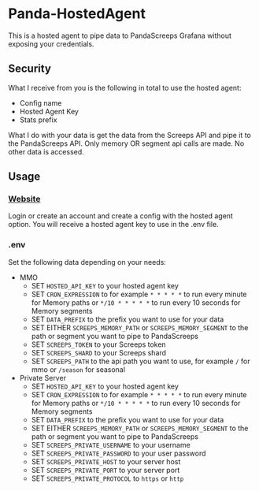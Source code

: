 # Panda-HostedAgent

This is a hosted agent to pipe data to PandaScreeps Grafana without exposing your credentials.

## Security

What I receive from you is the following in total to use the hosted agent:

* Config name
* Hosted Agent Key
* Stats prefix

What I do with your data is get the data from the Screeps API and pipe it to the PandaScreeps API. Only memory OR segment api calls are made. No other data is accessed.

## Usage

### [Website](https://pandascreeps.com)

Login or create an account and create a config with the hosted agent option. You will receive a hosted agent key to use in the .env file.

### .env

Set the following data depending on your needs:

* MMO
  * SET `HOSTED_API_KEY` to your hosted agent key
  * SET `CRON_EXPRESSION` to for example `* * * * *` to run every minute for Memory paths or `*/10 * * * * *` to run every 10 seconds for Memory segments
  * SET `DATA_PREFIX` to the prefix you want to use for your data
  * SET EITHER `SCREEPS_MEMORY_PATH` or `SCREEPS_MEMORY_SEGMENT` to the path or segment you want to pipe to PandaScreeps
  * SET `SCREEPS_TOKEN` to your Screeps token
  * SET `SCREEPS_SHARD` to your Screeps shard
  * SET `SCREEPS_PATH` to the api path you want to use, for example `/` for mmo or `/season` for seasonal
* Private Server
  * SET `HOSTED_API_KEY` to your hosted agent key
  * SET `CRON_EXPRESSION` to for example `* * * * *` to run every minute for Memory paths or `*/10 * * * * *` to run every 10 seconds for Memory segments
  * SET `DATA_PREFIX` to the prefix you want to use for your data
  * SET EITHER `SCREEPS_MEMORY_PATH` or `SCREEPS_MEMORY_SEGMENT` to the path or segment you want to pipe to PandaScreeps
  * SET `SCREEPS_PRIVATE_USERNAME` to your username
  * SET `SCREEPS_PRIVATE_PASSWORD` to your user password
  * SET `SCREEPS_PRIVATE_HOST` to your server host
  * SET `SCREEPS_PRIVATE_PORT` to your server port
  * SET `SCREEPS_PRIVATE_PROTOCOL` to `https` or `http`
